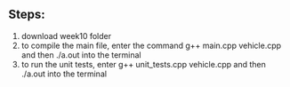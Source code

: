 ## Steps:
1. download week10 folder
2. to compile the main file, enter the command g++ main.cpp vehicle.cpp and then ./a.out into the terminal
3. to run the unit tests, enter g++ unit_tests.cpp vehicle.cpp and then ./a.out into the terminal